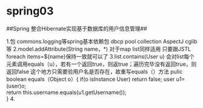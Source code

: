 # spring03
##Spring 整合Hibernate实现基于数据库的用户信息管理##

1.包 
  commons.logging等spring基本依赖包
  dbcp pool collection
  AspectJ cglib等
2.model.addAttribute(String name，*)
  对于map list同样适用
  只要跟JSTL foreach items=${name}保持一致就可以了
3.list.contains(User u)
  会对list每个元素调用equals（u），若有一个返回true，则返true；遍历完毕没有返回true，则返回false
  这个地方只需要验用户名是否存在，故重写equals（）方法
  pulic boolean equals（Object o）{
    if(o isInstance User)
       return false;
    user u1=(user)o;   
    return this.username.equals(u1.getUsername());   
  }
4.  
  
